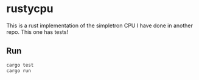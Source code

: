 # rustycpu

This is a rust implementation of the simpletron CPU I have done in another repo. This one has tests!

## Run
```rust
cargo test
cargo run
```
